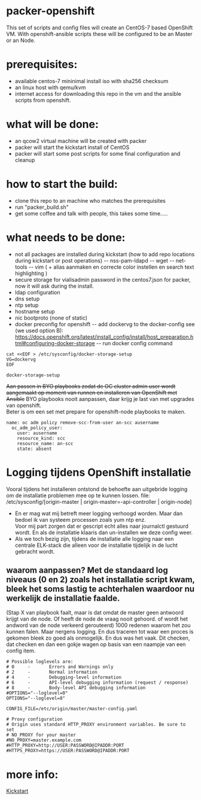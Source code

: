 # packer-openshift

This set of scripts and config files will create an CentOS-7 based OpenShift VM. 
With openshift-ansible scripts these will be configured to be an Master or an Node. 

# prerequisites:
- available centos-7 mininimal install iso with sha256 checksum
- an linux host with qemu/kvm
- internet access for downloading this repo in the vm and the ansible scripts from openshift.

# what will be done:
- an qcow2 virtual machine will be created with packer
- packer will start the kickstart install of CentOS
- packer will start some post scripts for some final configuration and cleanup

# how to start the build:
- clone this repo to an machine who matches the prerequisites
- run "packer_build.sh"
- get some coffee and talk with people, this takes some time.....

# what needs to be done:
- not all packages are installed during kickstart (how to add repo locations during kickstart or post operations)
-- nss-pam-ldapd
-- wget
-- net-tools
-- vim              ( + alias aanmaken en correcte color instellen en search text highlighting )
- secure storage for vialisadmin password in the centos7.json for packer, now it will ask during the install. 
- ldap configuration
- dns setup
- ntp setup 
- hostname setup
- nic bootproto (none of static)
- docker preconfig for openshift
-- add dockervg to the docker-config see (we used option B): https://docs.openshift.org/latest/install_config/install/host_preparation.html#configuring-docker-storage
-- run docker config command
```
cat <<EOF > /etc/sysconfig/docker-storage-setup
VG=dockervg
EOF

docker-storage-setup
```

~~Aan passen in BYO playbooks zodat de OC cluster admin user wordt aangemaakt op moment van runnen en installeren van OpenShift met Ansible~~
BYO playbooks nooit aanpassen, daar krijg je last van met upgrades van openshift.  
Beter is om een set met prepare for openshift-node playbooks te maken.  
```
name: oc adm policy remove-scc-from-user an-scc ausername
  oc_adm_policy_user:
    user: ausername
    resource_kind: scc
    resource_name: an-scc
    state: absent
```

# Logging tijdens OpenShift installatie

Vooral tijdens het installeren ontstond de behoefte aan uitgebride logging om de installatie problemen mee op te kunnen lossen.
file:  /etc/sysconfig/[origin-master | origin-master=-api-controller | origin-node] 
- En er mag wat mij betreft meer logging verhoogd worden. Maar dan bedoel ik van systeem processen zoals yum ntp enz.  
Voor mij part zorgen dat er gescript echt alles naar journalctl gestuurd wordt.
En als de installatie klaaris dan un-installen we deze config weer. 
- Als we toch bezig zijn, tijdens de installatie alle logging naar een centrale ELK-stack die alleen voor de installatie tijdelijk in de lucht gebracht wordt. 

## waarom aanpassen? Met de standaard log niveaus (0 en 2) zoals het installatie script kwam, bleek het soms lastig te achterhalen waardoor nu werkelijk de installatie faalde. 
(Stap X van playbook faalt, maar is dat omdat de master geen antwoord krijgt van de node. Of heeft de node de vraag nooit gehoord. of wordt het andword van de node verkeerd gerouteerd) 1000 redenen waarom het zou kunnen falen. Maar nergens logging. En dus traceren tot waar een proces is gekomen bleek zo goed als onmogelijk. En dus was het vaak. Dit checken, dat checken en dan een gokje wagen op basis van een naampje van een config item. 


```
# Possible loglevels are:
# 0     -       Errors and Warnings only
# 2     -       Normal information
# 4     -       Debugging-level information
# 6     -       API-level debugging information (request / response)
# 8     -       Body-level API debugging information
#OPTIONS="--loglevel=0"
OPTIONS="--loglevel=8"

CONFIG_FILE=/etc/origin/master/master-config.yaml

# Proxy configuration
# Origin uses standard HTTP_PROXY environment variables. Be sure to set
# NO_PROXY for your master
#NO_PROXY=master.example.com
#HTTP_PROXY=http://USER:PASSWORD@IPADDR:PORT
#HTTPS_PROXY=https://USER:PASSWORD@IPADDR:PORT

```

# more info:
[Kickstart](https://access.redhat.com/documentation/en-us/red_hat_enterprise_linux/6/html/installation_guide/s1-kickstart2-options#s2-kickstart2-options-part-examples)